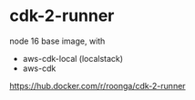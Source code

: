 # cdk-2-runner

node 16 base image, with
- aws-cdk-local (localstack)
- aws-cdk

https://hub.docker.com/r/roonga/cdk-2-runner
